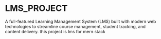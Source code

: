 # LMS_PROJECT
 A full-featured Learning Management System (LMS) built with modern web technologies to streamline course management, student tracking, and content delivery.
 this  project  is lms  for mern stack 